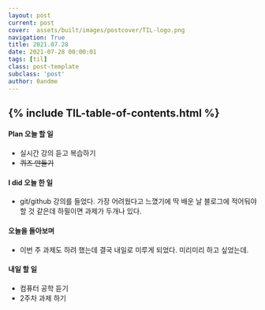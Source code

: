 ```yaml
---
layout: post
current: post
cover:  assets/built/images/postcover/TIL-logo.png
navigation: True
title: 2021.07.28
date: 2021-07-28 00:00:01
tags: [til]
class: post-template
subclass: 'post'
author: 0andme
---
```

{% include TIL-table-of-contents.html %}
---


<!-- excerpt-start -->

#### Plan 오늘 할 일
+ 실시간 강의 듣고 복습하기
+ ~~퀴즈 만들기~~

#### I did 오늘 한 일
+ git/github 강의를 들었다. 가장 어려웠다고 느꼈기에 딱 배운 날 블로그에 적어둬야할 것 같은데 하필이면 과제가 두개나 있다.
  
#### 오늘을 돌아보며
+ 이번 주 과제도 하려 했는데 결국 내일로 미루게 되었다. 미리미리 하고 싶었는데.
   
#### 내일 할 일
+ 컴퓨터 공학 듣기
+ 2주차 과제 하기